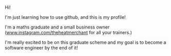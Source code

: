 Hi!

I'm just learning how to use github, and this is my  profile!

I'm a maths graduate and a small business owner (www.instagram.com/theheatmerchant for all your trainers.)

I'm really excited to be on this graduate scheme and my goal is to become a software engineer by the end of it!

